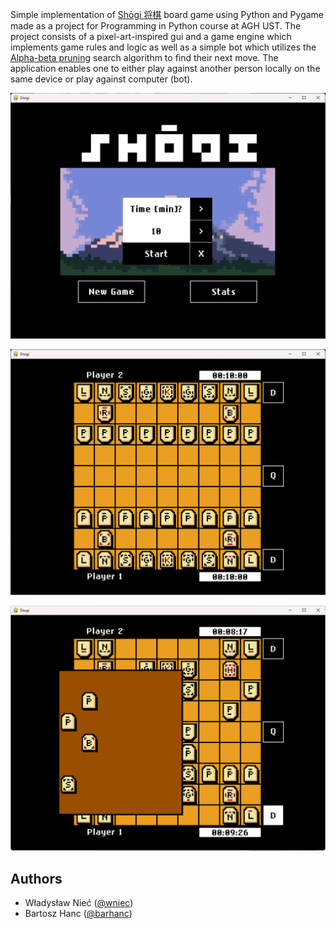 Simple implementation of [Shōgi 将棋](https://en.wikipedia.org/wiki/Shogi) board game using Python
and Pygame made as a project for Programming in Python course at AGH UST. The project consists of a
pixel-art-inspired gui and a game engine which implements game rules and logic as well as a simple
bot which utilizes the [Alpha-beta
pruning](https://en.wikipedia.org/wiki/Alpha%E2%80%93beta_pruning) search algorithm to find their
next move. The application enables one to either play against another person locally on the same
device or play against computer (bot).

![](report/sc1.png)

![](report/sc2.png)

![](report/sc3.png)

## Authors

* Władysław Nieć ([@wniec](https://github.com/wniec))
* Bartosz Hanc ([@barhanc](https://github.com/barhanc))
